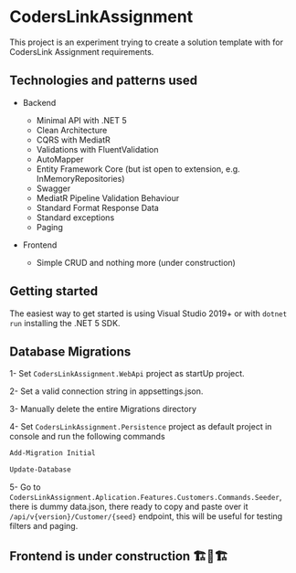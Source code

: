﻿# CodersLinkAssignment

This project is an experiment trying to create a solution template with for CodersLink Assignment requirements.



## Technologies and patterns used

- Backend
  - Minimal API with .NET 5
  - Clean Architecture
  - CQRS with MediatR
  - Validations with FluentValidation
  - AutoMapper
  - Entity Framework Core (but ist open to extension, e.g. InMemoryRepositories)
  - Swagger
  - MediatR Pipeline Validation Behaviour
  - Standard Format Response Data
  - Standard exceptions
  - Paging


- Frontend
  - Simple CRUD and nothing more (under construction)


## Getting started

The easiest way to get started is using Visual Studio 2019+ or with `dotnet run` installing the .NET 5 SDK.

## Database Migrations

1- Set ```CodersLinkAssignment.WebApi``` project as startUp project.

2- Set a valid connection string in appsettings.json.

3- Manually delete the entire Migrations directory

4- Set ```CodersLinkAssignment.Persistence``` project as default project in console and run the following commands

```bash
Add-Migration Initial
```
```bash
Update-Database
```


5- Go to ```CodersLinkAssignment.Aplication.Features.Customers.Commands.Seeder```, there is dummy data.json, there ready to copy and paste over it 
```/api/v{version}/Customer/{seed}``` endpoint, this will be useful for testing filters and paging. 


## Frontend is under construction 🏗️🚧🏗️
